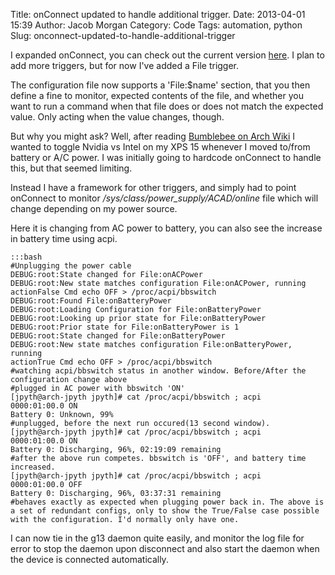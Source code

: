 Title: onConnect updated to handle additional trigger.
Date: 2013-04-01 15:39
Author: Jacob Morgan
Category: Code
Tags: automation, python
Slug: onconnect-updated-to-handle-additional-trigger

I expanded onConnect, you can check out the current version [here][]. I
plan to add more triggers, but for now I've added a File trigger.

The configuration file now supports a 'File:$name' section, that you
then define a fine to monitor, expected contents of the file, and
whether you want to run a command when that file does or does not match
the expected value. Only acting when the value changes, though.

But why you might ask? Well, after reading [Bumblebee on Arch Wiki][] I
wanted to toggle Nvidia vs Intel on my XPS 15 whenever I moved to/from
battery or A/C power. I was initially going to hardcode onConnect to
handle this, but that seemed limiting.

Instead I have a framework for other triggers, and simply had to point
onConnect to monitor */sys/class/power_supply/ACAD/online* file which
will change depending on my power source.

Here it is changing from AC power to battery, you can also see the
increase in battery time using acpi.  

    :::bash  
    #Unplugging the power cable  
    DEBUG:root:State changed for File:onACPower  
    DEBUG:root:New state matches configuration File:onACPower, running
    actionFalse Cmd echo OFF > /proc/acpi/bbswitch  
    DEBUG:root:Found File:onBatteryPower  
    DEBUG:root:Loading Configuration for File:onBatteryPower  
    DEBUG:root:Looking up prior state for File:onBatteryPower  
    DEBUG:root:Prior state for File:onBatteryPower is 1  
    DEBUG:root:State changed for File:onBatteryPower  
    DEBUG:root:New state matches configuration File:onBatteryPower, running
    actionTrue Cmd echo OFF > /proc/acpi/bbswitch  
    #watching acpi/bbswitch status in another window. Before/After the
    configuration change above  
    #plugged in AC power with bbswitch 'ON'  
    [jpyth@arch-jpyth jpyth]# cat /proc/acpi/bbswitch ; acpi  
    0000:01:00.0 ON  
    Battery 0: Unknown, 99%  
    #unplugged, before the next run occured(13 second window).  
    [jpyth@arch-jpyth jpyth]# cat /proc/acpi/bbswitch ; acpi  
    0000:01:00.0 ON  
    Battery 0: Discharging, 96%, 02:19:09 remaining  
    #after the above run competes. bbswitch is 'OFF', and battery time
    increased.  
    [jpyth@arch-jpyth jpyth]# cat /proc/acpi/bbswitch ; acpi  
    0000:01:00.0 OFF  
    Battery 0: Discharging, 96%, 03:37:31 remaining  
    #behaves exactly as expected when plugging power back in. The above is
    a set of redundant configs, only to show the True/False case possible
    with the configuration. I'd normally only have one.  

I can now tie in the g13 daemon quite easily, and monitor the log file
for error to stop the daemon upon disconnect and also start the daemon
when the device is connected automatically.

  [here]: https://github.com/jpyth/onConnect
  [Bumblebee on Arch Wiki]: https://wiki.archlinux.org/index.php/Bumblebee
